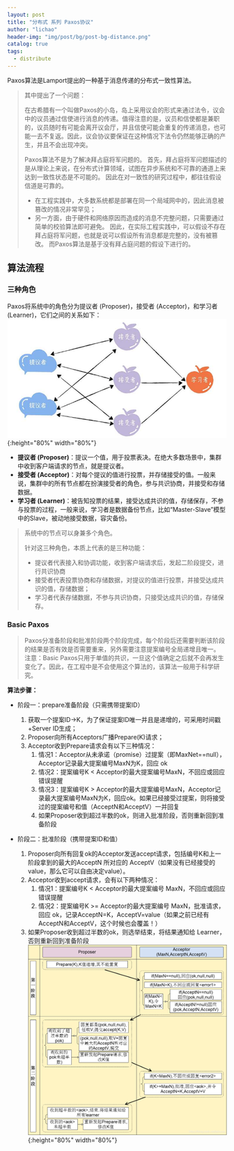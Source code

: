 ```yaml
---
layout: post
title: "分布式 系列 Paxos协议"
author: "lichao"
header-img: "img/post/bg/post-bg-distance.png"
catalog: true
tags:
  - distribute
---
```


Paxos算法是Lamport提出的一种基于消息传递的分布式一致性算法。

> 其中提出了一个问题：
>
> 在古希腊有一个叫做Paxos的小岛，岛上采用议会的形式来通过法令，议会中的议员通过信使进行消息的传递。值得注意的是，议员和信使都是兼职的，议员随时有可能会离开议会厅，并且信使可能会重复的传递消息，也可能一去不复返。因此，议会协议要保证在这种情况下法令仍然能够正确的产生，并且不会出现冲突。
>
> Paxos算法不是为了解决拜占庭将军问题的。
> 首先，拜占庭将军问题描述的是从理论上来说，在分布式计算领域，试图在异步系统和不可靠的通道上来达到一致性状态是不可能的。
> 因此在对一致性的研究过程中，都往往假设信道是可靠的。
>
> - 在工程实践中，大多数系统都是部署在同一个局域网中的，因此消息被篡改的情况非常罕见；
> - 另一方面，由于硬件和网络原因而造成的消息不完整问题，只需要通过简单的校验算法即可避免。
> 因此，在实际工程实践中，可以假设不存在拜占庭将军问题，也就是说可以假设所有消息都是完整的，没有被篡改。
> 而Paxos算法是基于没有拜占庭问题的假设下进行的。

## 算法流程

### 三种角色

Paxos将系统中的角色分为提议者 (Proposer)，接受者 (Acceptor)，和学习者 (Learner)，它们之间的关系如下：
![paxos](/img/distributed/paxos角色.png){:height="80%" width="80%"}

- **提议者 (Proposer)**：提议一个值，用于投票表决。在绝大多数场景中，集群中收到客户端请求的节点，就是提议者。
- **接受者 (Acceptor)**：对每个提议的值进行投票，并存储接受的值。一般来说，集群中的所有节点都在扮演接受者的角色，参与共识协商，并接受和存储数据。
- **学习者 (Learner)**：被告知投票的结果，接受达成共识的值，存储保存，不参与投票的过程，一般来说，学习者是数据备份节点，比如“Master-Slave”模型中的Slave，被动地接受数据，容灾备份。

> 系统中的节点可以身兼多个角色。
>
> 针对这三种角色，本质上代表的是三种功能：
>
> - 提议者代表接入和协调功能，收到客户端请求后，发起二阶段提交，进行共识协商
> - 接受者代表投票协商和存储数据，对提议的值进行投票，并接受达成共识的值，存储数据；
> - 学习者代表存储数据，不参与共识协商，只接受达成共识的值，存储保存。

### Basic Paxos

> Paxos分准备阶段和批准阶段两个阶段完成，每个阶段后还需要判断该阶段的结果是否有效是否需要重来，另外需要注意提案编号全局递增且唯一。
> 注意：Basic Paxos只用于单值的共识，一旦这个值确定之后就不会再发生变化了。因此，在工程中是不会使用这个算法的，该算法一般用于科学研究。

**算法步骤：**

- 阶段一：prepare准备阶段（只需携带提案ID）
  1. 获取一个提案ID->K，为了保证提案ID唯一并且是递增的，可采用时间戳+Server ID生成；
  2. Proposer向所有Acceptors广播Prepare(K)请求；
  3. Acceptor收到Prepare请求会有以下三种情况：
     1. 情况1：Acceptor从未承诺（promise）过提案（即MaxNet==null），Acceptor记录最大提案编号MaxN为K，回应 ok
     2. 情况2：提案编号K < Acceptor的最大提案编号MaxN，不回应或回应错误提醒
     3. 情况3：提案编号K > Acceptor的最大提案编号MaxN，Acceptor记录最大提案编号MaxN为K，回应ok。如果已经接受过提案，则将接受过的提案编号和值（AcceptN和AcceptV）一并回复
     4. 如果Proposer收到超过半数的ok，则进入批准阶段，否则重新回到准备阶段

- 阶段二：批准阶段（携带提案ID和值）

  1. Proposer向所有回复ok的Acceptor发送accept请求，包括编号K和上一阶段拿到的最大的AcceptN 所对应的 AcceptV（如果没有已经接受的value，那么它可以自由决定value）。
  2. Acceptor收到accept请求，会有以下两种情况：
     1. 情况1：提案编号K < Acceptor的最大提案编号 MaxN，不回应或回应错误提醒
     2. 情况2：提案编号K >= Acceptor的最大提案编号 MaxN，批准请求，回应 ok，记录AcceptN=K，AcceptV=value（如果之前已经有AcceptN和AcceptV，这个时候也会覆盖！）
  3. 如果Proposer收到超过半数的ok，则选举结束，将结果通知给 Learner，否则重新回到准备阶段
![paxos](/img/distributed/basic_paxos.png){:height="80%" width="80%"}
